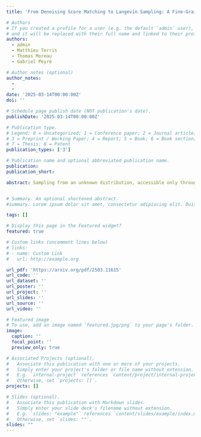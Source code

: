```yaml
---
title: 'From Denoising Score Matching to Langevin Sampling: A Fine-Grained Error Analysis in the Gaussian Setting'

# Authors
# If you created a profile for a user (e.g. the default `admin` user), write the username (folder name) here
# and it will be replaced with their full name and linked to their profile.
authors:
  - admin
  - Matthieu Terris
  - Thomas Moreau
  - Gabriel Peyré

# Author notes (optional)
author_notes:
  - 
  - 
date: '2025-03-14T00:00:00Z'
doi: ''

# Schedule page publish date (NOT publication's date).
publishDate: '2025-03-14T00:00:00Z'

# Publication type.
# Legend: 0 = Uncategorized; 1 = Conference paper; 2 = Journal article;
# 3 = Preprint / Working Paper; 4 = Report; 5 = Book; 6 = Book section;
# 7 = Thesis; 8 = Patent
publication_types: ['3']

# Publication name and optional abbreviated publication name.
publication:
publication_short:

abstract: Sampling from an unknown distribution, accessible only through discrete samples, is a fundamental problem at the core of generative AI. The current state-of-the-art methods follow a two-step process: first estimating the score function (the gradient of a smoothed log-distribution) and then applying a gradient-based sampling algorithm. The resulting distribution’s correctness can be impacted by several factors: the generalization error due to a finite number of initial samples, the error in score matching, and the diffusion error introduced by the sampling algorithm. In this paper, we analyze the sampling process in a simple yet representative setting—sampling from Gaussian distributions using a Langevin diffusion sampler. We provide a sharp analysis of the Wasserstein sampling error that arises from the multiple sources of error throughout the pipeline. This allows us to rigorously track how the anisotropy of the data distribution (encoded by its power spectrum) interacts with key parameters of the end-to-end sampling method, including the noise amplitude, the step sizes in both score matching and diffusion, and the number of initial samples. Notably, we show that the Wasserstein sampling error can be expressed as a kernel-type norm of the data power spectrum, where the specific kernel depends on the method parameters. This result provides a foundation for further analysis of the tradeoffs involved in optimizing sampling accuracy, such as adapting the noise amplitude to the choice of step sizes.


# Summary. An optional shortened abstract.
#summary: Lorem ipsum dolor sit amet, consectetur adipiscing elit. Duis posuere tellus ac convallis placerat. Proin tincidunt magna sed ex sollicitudin condimentum.

tags: []

# Display this page in the Featured widget?
featured: true

# Custom links (uncomment lines below)
# links:
# - name: Custom Link
#   url: http://example.org

url_pdf: 'https://arxiv.org/pdf/2503.11615'
url_code: ''
url_dataset: ''
url_poster: ''
url_project: ''
url_slides: ''
url_source: ''
url_video: ''

# Featured image
# To use, add an image named `featured.jpg/png` to your page's folder.
image:
  caption: ''
  focal_point: ''
  preview_only: true

# Associated Projects (optional).
#   Associate this publication with one or more of your projects.
#   Simply enter your project's folder or file name without extension.
#   E.g. `internal-project` references `content/project/internal-project/index.md`.
#   Otherwise, set `projects: []`.
projects: []

# Slides (optional).
#   Associate this publication with Markdown slides.
#   Simply enter your slide deck's filename without extension.
#   E.g. `slides: "example"` references `content/slides/example/index.md`.
#   Otherwise, set `slides: ""`.
slides: ""
---
```

